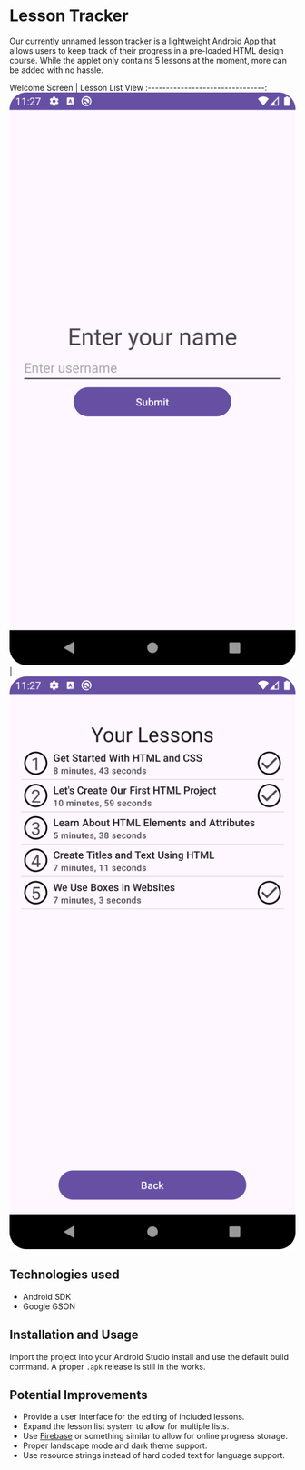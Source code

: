 # Lesson Tracker

Our currently unnamed lesson tracker is a lightweight Android App that allows users to keep track of their progress in a pre-loaded HTML design course. While the applet only contains 5 lessons at the moment, more can be added with no hassle.

Welcome Screen | Lesson List View
:--------------------------------:
![A screenshot of the initial login screen.](LoginScreen.png "Welcome Screen") | ![A screenshot of the lesson list view with some lessons completed.](LessonList.png "Lesson List View")

## Technologies used

- Android SDK
- Google GSON

## Installation and Usage

Import the project into your Android Studio install and use the default build command. A proper `.apk` release is still in the works.

## Potential Improvements

- Provide a user interface for the editing of included lessons.
- Expand the lesson list system to allow for multiple lists.
- Use [Firebase](firebase.google.com) or something similar to allow for online progress storage.
- Proper landscape mode and dark theme support.
- Use resource strings instead of hard coded text for language support.